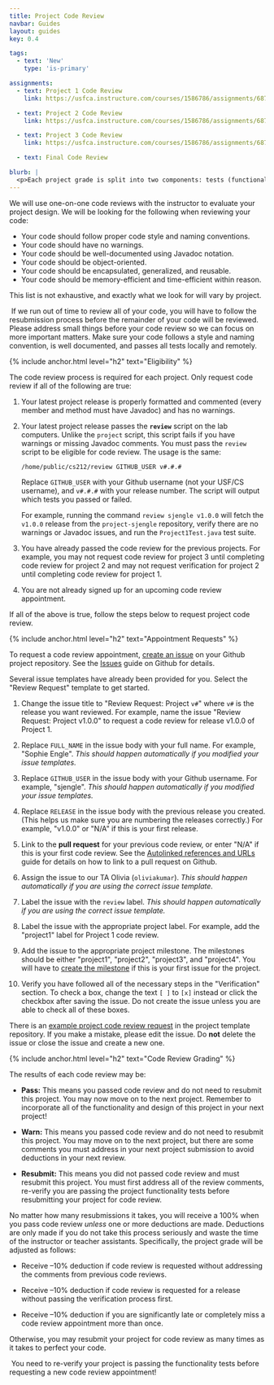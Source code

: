 ```yaml
---
title: Project Code Review
navbar: Guides
layout: guides
key: 0.4

tags:
  - text: 'New'
    type: 'is-primary'

assignments:
  - text: Project 1 Code Review
    link: https://usfca.instructure.com/courses/1586786/assignments/6871433

  - text: Project 2 Code Review
    link: https://usfca.instructure.com/courses/1586786/assignments/6871437

  - text: Project 3 Code Review
    link: https://usfca.instructure.com/courses/1586786/assignments/6871439

  - text: Final Code Review

blurb: |
  <p>Each project grade is split into two components: tests (functionality) and code review (design). This guide details the process for signing up for <em>code review</em> of your projects. See the other <a href="index.html">project guides</a> guides for other details.</p>
---
```


We will use one-on-one code reviews with the instructor to evaluate your project design. We will be looking for the following when reviewing your code:

  - Your code should follow proper code style and naming conventions.
  - Your code should have no warnings.
  - Your code should be well-documented using Javadoc notation.
  - Your code should be object-oriented.
  - Your code should be encapsulated, generalized, and reusable.
  - Your code should be memory-efficient and time-efficient within reason.

This list is not exhaustive, and exactly what we look for will vary by project.

<p><article class="message is-warning">
  <div class="message-body">
    <i class="fas fa-hourglass-end"></i>&nbsp;If we run out of time to review all of your code, you will have to follow the resubmission process before the remainder of your code will be reviewed. Please address small things before your code review so we can focus on more important matters. Make sure your code follows a style and naming convention, is well documented, and passes all tests locally and remotely.
  </div>
</article></p>

{% include anchor.html level="h2" text="Eligibility" %}

The code review process is required for each project. Only request code review if all of the following are true:

  1. Your latest project release is properly formatted and commented (every member and method must have Javadoc) and has no warnings.

  1. Your latest project release passes the **`review`** script on the lab computers. Unlike the `project` script, this script fails if you have warnings or missing Javadoc comments. You must pass the `review` script to be eligible for code review. The usage is the same:

      ```
      /home/public/cs212/review GITHUB_USER v#.#.#
      ```

      Replace `GITHUB_USER` with your Github username (not your USF/CS username), and `v#.#.#` with your release number. The script will output which tests you passed or failed.

      For example, running the command `review sjengle v1.0.0` will fetch the `v1.0.0` release from the `project-sjengle` repository, verify there are no warnings or Javadoc issues, and run the `Project1Test.java` test suite.

  1. You have already passed the code review for the previous projects. For example, you may not request code review for project 3 until completing code review for project 2 and may not request verification for project 2 until completing code review for project 1.

  1. You are not already signed up for an upcoming code review appointment.

If all of the above is true, follow the steps below to request project code review.

{% include anchor.html level="h2" text="Appointment Requests" %}

To request a code review appointment, [create an issue](https://help.github.com/articles/creating-an-issue/) on your Github project repository. See the [Issues](https://guides.github.com/features/issues/) guide on Github for details.

Several issue templates have already been provided for you. Select the "Review Request" template to get started.

  1. Change the issue title to "Review Request: Project `v#`" where `v#` is the release you want reviewed. For example, name the issue "Review Request: Project v1.0.0" to request a code review for release v1.0.0 of Project 1.

  1. Replace `FULL_NAME` in the issue body with your full name. For example, "Sophie Engle". *This should happen automatically if you modified your issue templates.*

  1. Replace `GITHUB_USER` in the issue body with your Github username. For example, "sjengle". *This should happen automatically if you modified your issue templates.*

  1. Replace `RELEASE` in the issue body with the previous release you created. (This helps us make sure you are numbering the releases correctly.) For example, "v1.0.0" or "N/A" if this is your first release.

  1. Link to the **pull request** for your previous code review, or enter "N/A" if this is your first code review. See the [Autolinked references and URLs](https://help.github.com/articles/autolinked-references-and-urls/#issues-and-pull-requests) guide for details on how to link to a pull request on Github.

  1. Assign the issue to our TA Olivia (`oliviakumar`). *This should happen automatically if you are using the correct issue template.*

  1. Label the issue with the `review` label. *This should happen automatically if you are using the correct issue template.*

  1. Label the issue with the appropriate project label. For example, add the "project1" label for Project 1 code review.

  1. Add the issue to the appropriate project milestone. The milestones should be either "project1", "project2", "project3", and "project4". You will have to [create the milestone](https://help.github.com/articles/creating-and-editing-milestones-for-issues-and-pull-requests/) if this is your first issue for the project.

  1. Verify you have followed all of the necessary steps in the "Verification" section. To check a box, change the text `[ ]` to `[x]` instead or click the checkbox after saving the issue. Do not create the issue unless you are able to check all of these boxes.

There is an [example project code review request](https://github.com/usf-cs212-fall2019/template-project/issues/5) in the project template repository. If you make a mistake, please edit the issue. Do **not** delete the issue or close the issue and create a new one.

{% include anchor.html level="h2" text="Code Review Grading" %}

The results of each code review may be:

  - **Pass:** This means you passed code review and do not need to resubmit this project. You may now move on to the next project. Remember to incorporate all of the functionality and design of this project in your next project!

  - **Warn:** This means you passed code review and do not need to resubmit this project. You may move on to the next project, but there are some comments you must address in your next project submission to avoid deductions in your next review.

  - **Resubmit:** This means you did not passed code review and must resubmit this project. You must first address all of the review comments, re-verify you are passing the project functionality tests before resubmitting your project for code review.

No matter how many resubmissions it takes, you will receive a 100% when you pass code review *unless* one or more deductions are made. Deductions are only made if you do not take this process seriously and waste the time of the instructor or teacher assistants. Specifically, the project grade will be adjusted as follows:

  - Receive –10% deduction if code review is requested without addressing the comments from previous code reviews.

  - Receive –10% deduction if code review is requested for a release without passing the verification process first.

  - Receive –10% deduction if you are significantly late or completely miss a code review appointment more than once.

Otherwise, you may resubmit your project for code review as many times as it takes to perfect your code.

<p><article class="message is-info">
  <div class="message-body">
    <i class="fas fa-info-circle"></i>&nbsp;You need to re-verify your project is passing the functionality tests before requesting a new code review appointment!
  </div>
</article></p>
